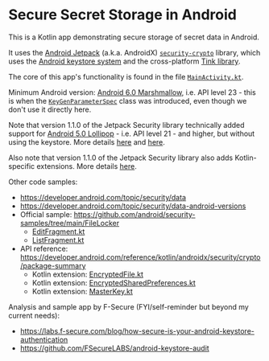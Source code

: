 # Secure Secret Storage in Android

This is a Kotlin app demonstrating secure storage of secret data in Android.

It uses the [Android Jetpack](https://developer.android.com/topic/security/data) (a.k.a. AndroidX)
[`security-crypto`](https://developer.android.com/jetpack/androidx/releases/security) library,
which uses the [Android keystore system](https://developer.android.com/training/articles/keystore)
and the cross-platform [Tink library](https://github.com/google/tink).

The core of this app's functionality is found in the file
[`MainActivity.kt`](app/src/main/java/wtf/daabr/securesecretstorage/MainActivity.kt).

Minimum Android version: [Android 6.0 Marshmallow](https://www.android.com/versions/marshmallow-6-0), i.e. API level 23 - this is
when the [`KeyGenParameterSpec`](https://developer.android.com/reference/kotlin/android/security/keystore/KeyGenParameterSpec)
class was introduced, even though we don't use it directly here.

Note that version 1.1.0 of the Jetpack Security library technically added support for
[Android 5.0 Lollipop](https://www.android.com/versions/lollipop-5-0) - i.e. API level 21 - and higher, but
without using the keystore. More details [here](https://developer.android.com/topic/security/data-android-versions)
and [here](https://android.googlesource.com/platform/frameworks/support/+/5dc65a7882dabeb8ea4c3bebb5e7d95aa113616a).

Also note that version 1.1.0 of the Jetpack Security library also adds Kotlin-specific extensions. More details
[here](https://android.googlesource.com/platform/frameworks/support/+/c06a5c10503c46142153d9b0cf11349299f28892).

Other code samples:

* https://developer.android.com/topic/security/data
* https://developer.android.com/topic/security/data-android-versions
* Official sample: https://github.com/android/security-samples/tree/main/FileLocker
  * [EditFragment.kt](https://github.com/android/security-samples/blob/main/FileLocker/app/src/main/java/com/android/example/filelocker/EditFragment.kt)
  * [ListFragment.kt](https://github.com/android/security-samples/blob/main/FileLocker/app/src/main/java/com/android/example/filelocker/ListFragment.kt)
* API reference: https://developer.android.com/reference/kotlin/androidx/security/crypto/package-summary
  * Kotlin extension: [EncryptedFile.kt](https://android.googlesource.com/platform/frameworks/support/+/c06a5c10503c46142153d9b0cf11349299f28892/security/security-crypto-ktx/src/main/java/androidx/security/crypto/EncryptedFile.kt)
  * Kotlin extension: [EncryptedSharedPreferences.kt](https://android.googlesource.com/platform/frameworks/support/+/c06a5c10503c46142153d9b0cf11349299f28892/security/security-crypto-ktx/src/main/java/androidx/security/crypto/EncryptedSharedPreferences.kt)
  * Kotlin extension: [MasterKey.kt](https://android.googlesource.com/platform/frameworks/support/+/c06a5c10503c46142153d9b0cf11349299f28892/security/security-crypto-ktx/src/main/java/androidx/security/crypto/MasterKey.kt)

Analysis and sample app by F-Secure (FYI/self-reminder but beyond my current needs):

* https://labs.f-secure.com/blog/how-secure-is-your-android-keystore-authentication
* https://github.com/FSecureLABS/android-keystore-audit
